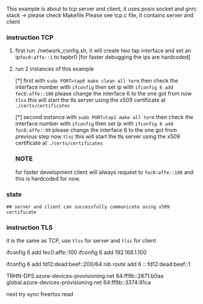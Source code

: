 This example is about to tcp server and client, it uses posix socket and gnrc stack -> please check Makefile
Please see tcp.c file, it contains server and client

### instruction TCP
1. first run ./network_config.sh, it will create two tap interface and set an ip``fec0:affe::1`` to tapbr0 [for faster debugging the ips are hardcoded]
2. run 2 instances of this example

    [*] first with ``sudo PORT=tap0 make clean all term``
                then check the interface number with ``ifconfig``
                then set ip with ``ifconfig 6 add fec0:affe::100`` please change the interface 6 to the one got from 
                now ``tlss`` this will start the tls server using the x509 certificate at ``./certs/certificates``

    [*] second instance with ``sudo PORT=tap1 make all term``
                then check the interface number with ``ifconfig``
                then set ip with ``ifconfig 6 add fec0:affe::99`` please change the interface 6 to the one got from previous step
                now ``tlsc`` this will start the tls server using the x509 certificate at ``./certs/certificates``

    ### NOTE
    for faster development client will always request to ``fec0:affe::100`` and this is hardcoded for now.


### state
    ## server and client can successfully communicate using x509 certificate


### instruction TLS
it is the same as TCP, use ``tlss`` for server and ``tlsc`` for client

ifconfig 6 add fec0:affe::100
ifconfig 6 add 192.168.1.100


ifconfig 6 add fd12:dead:beef::200/64
nib route add 6 :: fd12:dead:beef::1


TRHN-DPS.azure-devices-provisioning.net 64:ff9b::2871:b0aa
global.azure-devices-provisioning.net 64:ff9b::3374:91ca

next try
sync freertos read
